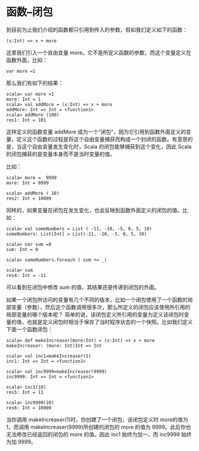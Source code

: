# 函数–闭包 #

到目前为止我们介绍的函数都只引用到传入的参数，假如我们定义如下的函数：

```
(x:Int) => x + more
```

这里我们引入一个自由变量 more。它不是所定义函数的参数，而这个变量定义在函数外面，比如：

```
var more =1
```

那么我们有如下的结果：

```
scala> var more =1
more: Int = 1
scala> val addMore = (x:Int) => x + more
addMore: Int => Int = <function1>
scala> addMore (100)
res1: Int = 101
```

这样定义的函数变量 addMore 成为一个“闭包”，因为它引用到函数外面定义的变量，定义这个函数的过程是将这个自由变量捕获而构成一个封闭的函数。有意思的是，当这个自由变量发生变化时，Scala 的闭包能够捕获到这个变化，因此 Scala 的闭包捕获的是变量本身而不是当时变量的值。

比如：

```
scala> more =  9999
more: Int = 9999
```

```
scala> addMore ( 10)
res2: Int = 10009
```

同样的，如果变量在闭包在发生变化，也会反映到函数外面定义的闭包的值。比如：

```
scala> val someNumbers = List ( -11, -10, -5, 0, 5, 10)
someNumbers: List[Int] = List(-11, -10, -5, 0, 5, 10)
```

```
scala> var sum =0
sum: Int = 0
```


```
scala> someNumbers.foreach ( sum += _)
```

```
scala> sum
res4: Int = -11
```

可以看到在闭包中修改 sum 的值，其结果还是传递到闭包的外面。

如果一个闭包所访问的变量有几个不同的版本，比如一个闭包使用了一个函数的局部变量（参数），然后这个函数调用很多次，那么所定义的闭包应该使用所引用的局部变量的哪个版本呢？ 简单的说，该闭包定义所引用的变量为定义该闭包时变量的值，也就是定义闭包时相当于保存了当时程序状态的一个快照。比如我们定义下面一个函数闭包：

```
scala> def makeIncreaser(more:Int) = (x:Int) => x + more
makeIncreaser: (more: Int)Int => Int
```

```
scala> val inc1=makeIncreaser(1)
inc1: Int => Int = <function1>
```

```
scala> val inc9999=makeIncreaser(9999)
inc9999: Int => Int = <function1>
```

```
scala> inc1(10)
res5: Int = 11
```

```
scala> inc9999(10)
res6: Int = 10009
```

当你调用 makeIncreaser(1)时，你创建了一个闭包，该闭包定义时 more的值为 1，而调用 makeIncreaser(9999)所创建的闭包的 more 的值为 9999。此后你也无法修改已经返回的闭包的 more 的值。因此 inc1 始终为加一，而 inc9999 始终为加 9999。
